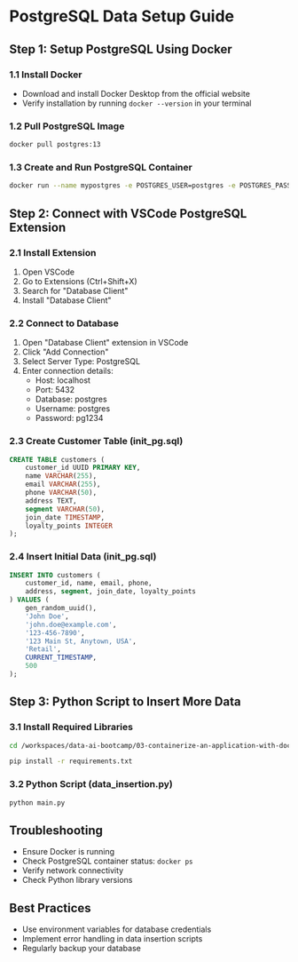 # PostgreSQL Data Setup Guide
## Step 1: Setup PostgreSQL Using Docker

### 1.1 Install Docker
- Download and install Docker Desktop from the official website
- Verify installation by running `docker --version` in your terminal

### 1.2 Pull PostgreSQL Image
```bash
docker pull postgres:13
```

### 1.3 Create and Run PostgreSQL Container
```bash
docker run --name mypostgres -e POSTGRES_USER=postgres -e POSTGRES_PASSWORD=pg1234 -e POSTGRES_DB=postgres -p 5432:5432 -d postgres:13
```

## Step 2: Connect with VSCode PostgreSQL Extension

### 2.1 Install Extension
1. Open VSCode
2. Go to Extensions (Ctrl+Shift+X)
3. Search for "Database Client"
4. Install "Database Client"

### 2.2 Connect to Database
1. Open "Database Client" extension in VSCode
2. Click "Add Connection"
3. Select Server Type: PostgreSQL
4. Enter connection details:
   - Host: localhost
   - Port: 5432
   - Database: postgres
   - Username: postgres
   - Password: pg1234

### 2.3 Create Customer Table (init_pg.sql)
```sql
CREATE TABLE customers (
    customer_id UUID PRIMARY KEY,
    name VARCHAR(255),
    email VARCHAR(255),
    phone VARCHAR(50),
    address TEXT,
    segment VARCHAR(50),
    join_date TIMESTAMP,
    loyalty_points INTEGER
);
```

### 2.4 Insert Initial Data (init_pg.sql)
```sql
INSERT INTO customers (
    customer_id, name, email, phone, 
    address, segment, join_date, loyalty_points
) VALUES (
    gen_random_uuid(), 
    'John Doe', 
    'john.doe@example.com', 
    '123-456-7890',
    '123 Main St, Anytown, USA',
    'Retail',
    CURRENT_TIMESTAMP,
    500
);
```

## Step 3: Python Script to Insert More Data

### 3.1 Install Required Libraries
```bash
cd /workspaces/data-ai-bootcamp/03-containerize-an-application-with-docker/02-setup-postgres-with-docker

pip install -r requirements.txt
```

### 3.2 Python Script (data_insertion.py)
```python
python main.py
```

## Troubleshooting
- Ensure Docker is running
- Check PostgreSQL container status: `docker ps`
- Verify network connectivity
- Check Python library versions

## Best Practices
- Use environment variables for database credentials
- Implement error handling in data insertion scripts
- Regularly backup your database